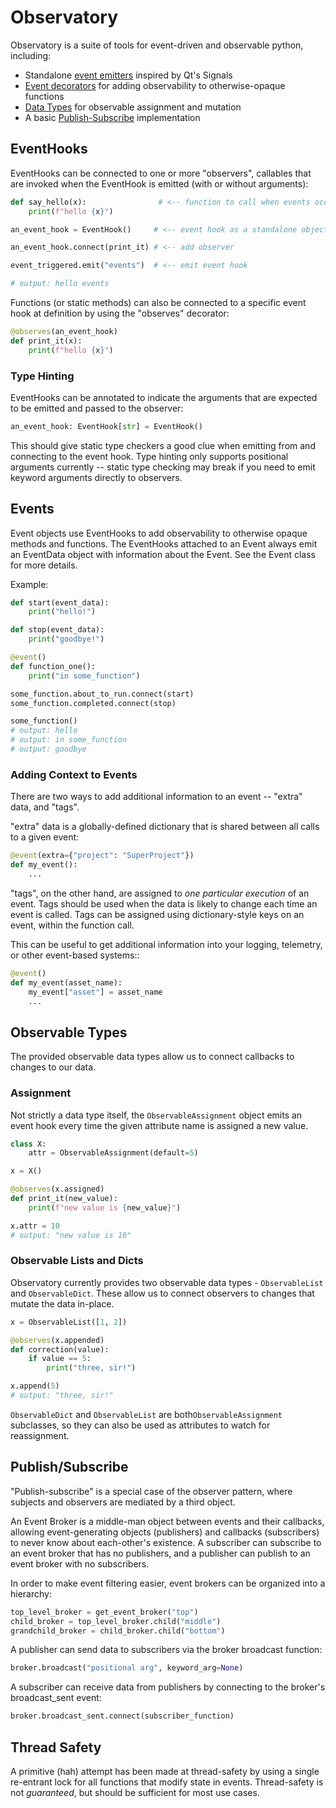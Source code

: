 # Observatory
Observatory is a suite of tools for event-driven and observable python, including:

- Standalone [event emitters](#EventHooks) inspired by Qt's Signals
- [Event decorators](#Events) for adding observability to otherwise-opaque functions
- [Data Types](#Observable-Types) for observable assignment and mutation
- A basic [Publish-Subscribe](#Publish/Subscribe) implementation

## EventHooks

EventHooks can be connected to one or more "observers", callables that are
invoked when the EventHook is emitted (with or without arguments):

```python
def say_hello(x):                # <-- function to call when events occur
    print(f"hello {x}")

an_event_hook = EventHook()     # <-- event hook as a standalone object

an_event_hook.connect(print_it) # <-- add observer

event_triggered.emit("events")  # <-- emit event hook

# output: hello events
```

Functions (or static methods) can also be connected to a specific event hook at
definition by using the "observes" decorator:

```python
@observes(an_event_hook)
def print_it(x):
    print(f"hello {x}")
```

### Type Hinting

EventHooks can be annotated to indicate the arguments that are expected to be
emitted and passed to the observer:

```python
an_event_hook: EventHook[str] = EventHook()
```

This should give static type checkers a good clue when emitting from and
connecting to the event hook. Type hinting only supports positional arguments
currently -- static type checking may break if you need to emit keyword
arguments directly to observers.

## Events

Event objects use EventHooks to add observability to otherwise opaque methods
and functions.  The EventHooks attached to an Event always emit an EventData
object with information about the Event.  See the Event class for more details.

Example:
```python
def start(event_data):
    print("hello!")

def stop(event_data):
    print("goodbye!")

@event()
def function_one():
    print("in some_function")

some_function.about_to_run.connect(start)
some_function.completed.connect(stop)

some_function()
# output: hello
# output: in some_function
# output: goodbye
```

### Adding Context to Events

There are two ways to add additional information to an event -- "extra" data,
and "tags".

"extra" data is a globally-defined dictionary that is shared between all calls
to a given event:

```python
@event(extra={"project": "SuperProject"})
def my_event():
    ...
```

"tags", on the other hand, are assigned to *one particular execution* of an
event.  Tags should be used when the data is likely to change each time an
event is called.  Tags can be assigned using dictionary-style keys on an event,
within the function call.

This can be useful to get additional information into your logging, telemetry,
or other event-based systems::
```python
@event()
def my_event(asset_name):
    my_event["asset"] = asset_name
    ...
```

## Observable Types

The provided observable data types allow us to connect callbacks to changes to our data.

### Assignment
Not strictly a data type itself, the `ObservableAssignment` object emits an event hook every time the given attribute name is assigned a new value.

```python
class X:
    attr = ObservableAssignment(default=5)

x = X()

@observes(x.assigned)
def print_it(new_value):
	print(f"new value is {new_value}")

x.attr = 10
# output: "new value is 10"
```

### Observable Lists and Dicts
Observatory currently provides two observable data types - `ObservableList` and `ObservableDict`.  These allow us to connect observers to changes that mutate the data in-place.

```python
x = ObservableList([1, 2])

@observes(x.appended)
def correction(value):
    if value == 5:
        print("three, sir!")

x.append(5)
# output: "three, sir!"
```

`ObservableDict` and `ObservableList` are both`ObservableAssignment` subclasses, so they can also be used as attributes to watch for reassignment.

## Publish/Subscribe
"Publish-subscribe" is a special case of the observer
pattern, where subjects and observers are mediated by a third object.

An Event Broker is a middle-man object between events and their callbacks,
allowing event-generating objects (publishers) and callbacks (subscribers)
to never know about each-other's existence.  A subscriber can subscribe to
an event broker that has no publishers, and a publisher can publish to an
event broker with no subscribers.

In order to make event filtering easier, event brokers can be organized into a
hierarchy:

```python
top_level_broker = get_event_broker("top")
child_broker = top_level_broker.child("middle")
grandchild_broker = child_broker.child("bottom")
```

A publisher can send data to subscribers via the broker broadcast function:

```python
broker.broadcast("positional arg", keyword_arg=None)
```

A subscriber can receive data from publishers by connecting to the broker's
broadcast_sent event:

```python
broker.broadcast_sent.connect(subscriber_function)
```


Thread Safety
-------------

A primitive (hah) attempt has been made at thread-safety by using a single
re-entrant lock for all functions that modify state in events.  Thread-safety
is not *guaranteed*, but should be sufficient for most use cases.
